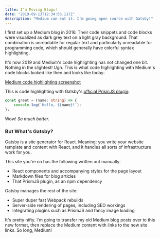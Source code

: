 ```yaml
---
title: I'm Moving Blogs!
date: "2019-09-13T12:34:56.117Z"
description: "Medium can eat it. I'm going open source with Gatsby!"
---
```


I first set up a Medium blog in 2016.
Their code snippets and code blocks were visualized as dark grey text on a light gray background.
That combination is unreadable for regular text and particularly unreadable for programming code, which should generally have colorful syntax highlighting.

It's now 2019 and Medium's code highlighting has not changed one bit.
Nothing in the slightest!
Ugh.
This is what code highlighting with Medium's code blocks looked like then and looks like today:

[Medium code highlighting screenshot]()

This is code highlighting with Gatsby's [official PrismJS plugin](https://www.gatsbyjs.org/packages/gatsby-remark-prismjs):

```typescript
const greet = (name: string) => {
    console.log(`Hello, ${name}!`);
};
```

Wow!
_So much better._

### But What's Gatsby?

Gatsby is a site generator for React.
Meaning: you write your website template and content with React, and it handles all sorts of infrastructure work for you.

This site you're on has the following written out manually:

* React components and accompanying styles for the page layout
* Markdown files for blog articles
* That PrismJS plugin, as an npm dependency

Gatsby manages the rest of the site:

* Super duper fast Webpack rebuilds
* Server-side rendering of pages, including SEO workings
* Integrating plugins such as PrismJS and fancy image loading

It's pretty nifty.
I'm going to transfer my old Medium blog posts over to this new format,
then replace the Medium content with links to the new site links.
So long, Medium!
